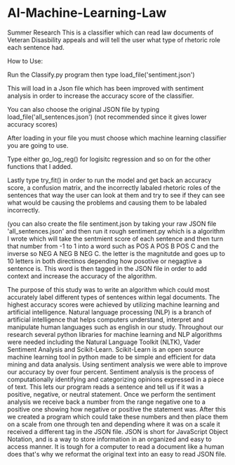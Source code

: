 # AI-Machine-Learning-Law
Summer Research 
This is a classifier which can read law documents of Veteran Disasbility appeals and will tell the user what type of rhetoric role each sentence had.


How to Use:

Run the Classify.py program then type load_file('sentiment.json')

This will load in a Json file which has been improved with sentiment analysis in order to increase the accuracy score of the classifier.

You can also choose the original JSON file by typing load_file('all_sentences.json') (not recommended since it gives lower accuracy scores)


After loading in your file you must choose which machine learning classifier you are going to use.

Type either go_log_reg() for logisitc regression and so on for the other functions that I added.


Lastly type try_fit() in order to run the model and get back an accuracy score, a confusion matrix, and the incorrectly labaled rhetoric roles of the sentences that way the user can look at them and try to see if they can see what would be causing the problems and causing them to be labaled incorrectly.


(you can also create the file sentiment.json by taking your raw JSON file 'all_sentences.json' and then run it rough sentiment.py which is a algorithm I wrote which will take the sentmient score of each sentence and then turn that number from -1 to 1 into a word such as POS A POS B POS C and the inverse so NEG A NEG B NEG C.  the letter is the magnitutde and goes up to 10 letters in both directinos depending how posotive or negagtive a sentence is.  This word is then tagged in the JSON file in order to add context and increase the accuracy of the algorithm.



The purpose of this study was to write an algorithm which could most accurately label different types of
sentences within legal documents. The highest accuracy scores were achieved by utilizing machine learning and artificial
intelligence. Natural language processing (NLP) is a branch of artificial intelligence that helps computers understand,
interpret and manipulate human languages such as english in our study. Throughout our research several python
libraries for machine learning and NLP algorithms were needed including the Natural Language Toolkit (NLTK), Vader
Sentiment Analysis and Scikit-Learn. Scikit-Learn is an open source machine learning tool in python made to be simple
and efficient for data mining and data analysis. Using sentiment analysis we were able to improve our accuracy by over
four percent. Sentiment analysis is the process of computationally identifying and categorizing opinions expressed in a
piece of text. This lets our program reads a sentence and tell us if it was a positive, negative, or neutral statement. Once
we perform the sentiment analysis we receive back a number from the range negative one to a positive one showing how
negative or positive the statement was. After this we created a program which could take these numbers and then place
them on a scale from one through ten and depending where it was on a scale it received a different tag in the JSON file.
JSON is short for JavaScript Object Notation, and is a way to store information in an organized and easy to access
manner. It is tough for a computer to read a document like a human does that&#39;s why we reformat the original text into an
easy to read JSON file.
